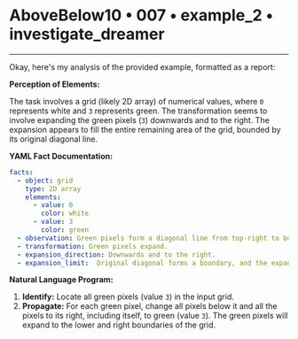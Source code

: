 # AboveBelow10 • 007 • example_2 • investigate_dreamer

---
Okay, here's my analysis of the provided example, formatted as a report:

**Perception of Elements:**

The task involves a grid (likely 2D array) of numerical values, where `0` represents white and `3` represents green. The transformation seems to involve expanding the green pixels (`3`) downwards and to the right. The expansion appears to fill the entire remaining area of the grid, bounded by its original diagonal line.

**YAML Fact Documentation:**



```yaml
facts:
  - object: grid
    type: 2D array
    elements:
      - value: 0
        color: white
      - value: 3
        color: green
  - observation: Green pixels form a diagonal line from top-right to bottom-left.
  - transformation: Green pixels expand.
  - expansion_direction: Downwards and to the right.
  - expansion_limit:  Original diagonal forms a boundary, and the expansion continues to the grid edges.
```



**Natural Language Program:**

1.  **Identify:** Locate all green pixels (value `3`) in the input grid.
2.  **Propagate:** For each green pixel, change all pixels below it and all the pixels to its right, including itself, to green (value `3`). The green pixels will expand to the lower and right boundaries of the grid.

